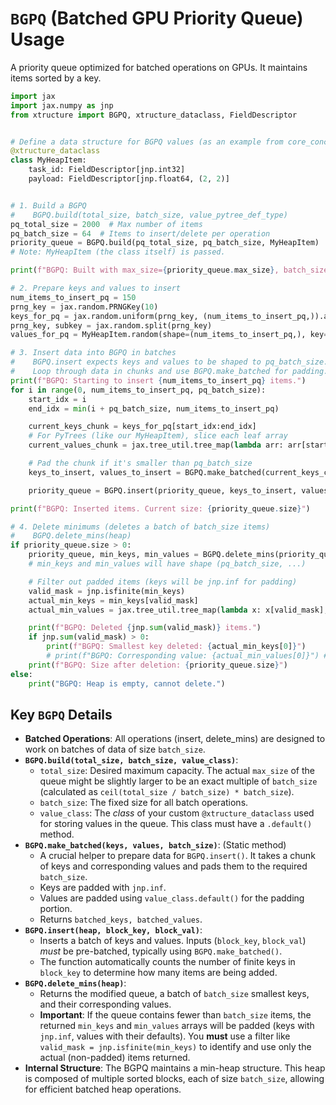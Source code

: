 # `BGPQ` (Batched GPU Priority Queue) Usage

A priority queue optimized for batched operations on GPUs. It maintains items sorted by a key.

```python
import jax
import jax.numpy as jnp
from xtructure import BGPQ, xtructure_dataclass, FieldDescriptor


# Define a data structure for BGPQ values (as an example from core_concepts.md)
@xtructure_dataclass
class MyHeapItem:
    task_id: FieldDescriptor[jnp.int32]
    payload: FieldDescriptor[jnp.float64, (2, 2)]


# 1. Build a BGPQ
#    BGPQ.build(total_size, batch_size, value_pytree_def_type)
pq_total_size = 2000  # Max number of items
pq_batch_size = 64  # Items to insert/delete per operation
priority_queue = BGPQ.build(pq_total_size, pq_batch_size, MyHeapItem)
# Note: MyHeapItem (the class itself) is passed.

print(f"BGPQ: Built with max_size={priority_queue.max_size}, batch_size={priority_queue.batch_size}")

# 2. Prepare keys and values to insert
num_items_to_insert_pq = 150
prng_key = jax.random.PRNGKey(10)
keys_for_pq = jax.random.uniform(prng_key, (num_items_to_insert_pq,)).astype(jnp.float16)
prng_key, subkey = jax.random.split(prng_key)
values_for_pq = MyHeapItem.random(shape=(num_items_to_insert_pq,), key=subkey)

# 3. Insert data into BGPQ in batches
#    BGPQ.insert expects keys and values to be shaped to pq_batch_size.
#    Loop through data in chunks and use BGPQ.make_batched for padding.
print(f"BGPQ: Starting to insert {num_items_to_insert_pq} items.")
for i in range(0, num_items_to_insert_pq, pq_batch_size):
    start_idx = i
    end_idx = min(i + pq_batch_size, num_items_to_insert_pq)

    current_keys_chunk = keys_for_pq[start_idx:end_idx]
    # For PyTrees (like our MyHeapItem), slice each leaf array
    current_values_chunk = jax.tree_util.tree_map(lambda arr: arr[start_idx:end_idx], values_for_pq)

    # Pad the chunk if it's smaller than pq_batch_size
    keys_to_insert, values_to_insert = BGPQ.make_batched(current_keys_chunk, current_values_chunk, pq_batch_size)

    priority_queue = BGPQ.insert(priority_queue, keys_to_insert, values_to_insert)

print(f"BGPQ: Inserted items. Current size: {priority_queue.size}")

# 4. Delete minimums (deletes a batch of batch_size items)
#    BGPQ.delete_mins(heap)
if priority_queue.size > 0:
    priority_queue, min_keys, min_values = BGPQ.delete_mins(priority_queue)
    # min_keys and min_values will have shape (pq_batch_size, ...)

    # Filter out padded items (keys will be jnp.inf for padding)
    valid_mask = jnp.isfinite(min_keys)
    actual_min_keys = min_keys[valid_mask]
    actual_min_values = jax.tree_util.tree_map(lambda x: x[valid_mask], min_values)

    print(f"BGPQ: Deleted {jnp.sum(valid_mask)} items.")
    if jnp.sum(valid_mask) > 0:
        print(f"BGPQ: Smallest key deleted: {actual_min_keys[0]}")
        # print(f"BGPQ: Corresponding value: {actual_min_values[0]}") # If you want to see the value
    print(f"BGPQ: Size after deletion: {priority_queue.size}")
else:
    print("BGPQ: Heap is empty, cannot delete.")
```

## Key `BGPQ` Details

*   **Batched Operations**: All operations (insert, delete_mins) are designed to work on batches of data of size `batch_size`.
*   **`BGPQ.build(total_size, batch_size, value_class)`**:
    *   `total_size`: Desired maximum capacity. The actual `max_size` of the queue might be slightly larger to be an exact multiple of `batch_size` (calculated as `ceil(total_size / batch_size) * batch_size`).
    *   `batch_size`: The fixed size for all batch operations.
    *   `value_class`: The *class* of your custom `@xtructure_dataclass` used for storing values in the queue. This class must have a `.default()` method.
*   **`BGPQ.make_batched(keys, values, batch_size)`**: (Static method)
    *   A crucial helper to prepare data for `BGPQ.insert()`. It takes a chunk of keys and corresponding values and pads them to the required `batch_size`.
    *   Keys are padded with `jnp.inf`.
    *   Values are padded using `value_class.default()` for the padding portion.
    *   Returns `batched_keys, batched_values`.
*   **`BGPQ.insert(heap, block_key, block_val)`**:
    *   Inserts a batch of keys and values. Inputs (`block_key`, `block_val`) *must* be pre-batched, typically using `BGPQ.make_batched()`.
    *   The function automatically counts the number of finite keys in `block_key` to determine how many items are being added.
*   **`BGPQ.delete_mins(heap)`**:
    *   Returns the modified queue, a batch of `batch_size` smallest keys, and their corresponding values.
    *   **Important**: If the queue contains fewer than `batch_size` items, the returned `min_keys` and `min_values` arrays will be padded (keys with `jnp.inf`, values with their defaults). You **must** use a filter like `valid_mask = jnp.isfinite(min_keys)` to identify and use only the actual (non-padded) items returned.
*   **Internal Structure**: The BGPQ maintains a min-heap structure. This heap is composed of multiple sorted blocks, each of size `batch_size`, allowing for efficient batched heap operations.
